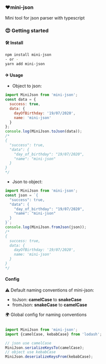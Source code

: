 ### ❤️mini-json

Mini tool for json parser with typescript

### 😍 Getting started

#### 🛠 Install

```bash
npm install mini-json
- or -
yarn add mini-json
```

#### ✈ Usage

+ Object to json:

```js
import MiniJson from 'mini-json';
const data = {
  success: true,
  data: {
    dayOfBirthday: '19/07/2020',
    name: 'mini-json'
  }
};
console.log(MiniJson.toJson(data));
/*
{
  "success": true,
  "data": {
    "day_of_birthday": "19/07/2020",
    "name": "mini-json"
  }
}
*/
```

+ Json to object:

```js
import MiniJson from 'mini-json';
const json = `{
  "success": true,
  "data": {
    "day_of_birthday": "19/07/2020",
    "name": "mini-json"
  }
}`;
console.log(MiniJson.fromJson(json));
/*
{
  success: true,
  data: {
    dayOfBirthday: '19/07/2020',
    name: 'mini-json'
  }
}
*/
```

#### Config

⚠ Default naming conventions of mini-json:

  + toJson: **camelCase** to **snakeCase**
  + fromJson: **snakeCase** to **camelCase**

🌍 Global config for naming conventions

```js

import MiniJson from 'mini-json';
import {camelCase, kebabCase} from 'lodash';

// json use camelCase
MiniJson.serializeKeysTo(camelCase);
// object use kebabCase
MiniJson.deserializeKeysFrom(kebabCase);
```
